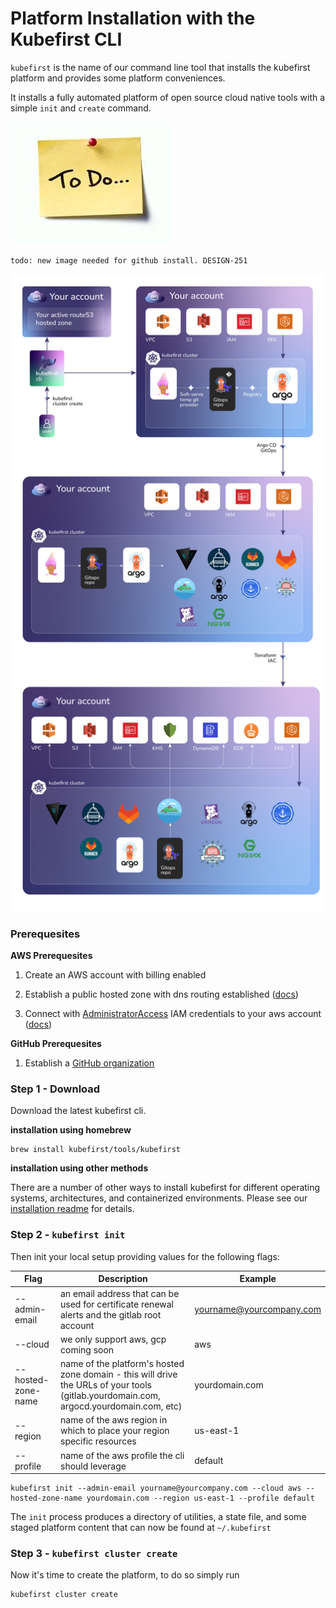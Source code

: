 # Platform Installation with the Kubefirst CLI

`kubefirst` is the name of our command line tool that installs the kubefirst platform and provides some platform conveniences.

It installs a fully automated platform of open source cloud native tools with a simple `init` and `create` command.

![](../../img/todo.jpeg)

`todo: new image needed for github install. DESIGN-251`

![](../../img/kubefirst/kubefirst-cluster-create.png)

### Prerequesites

**AWS Prerequesites**

1. Create an AWS account with billing enabled

2. Establish a public hosted zone with dns routing established ([docs](https://docs.aws.amazon.com/Route53/latest/DeveloperGuide/hosted-zones-working-with.html))

3. Connect with [AdministratorAccess](https://console.aws.amazon.com/iam/home?#/policies/arn:aws:iam::aws:policy/AdministratorAccessserviceLevelSummary) IAM credentials to your aws account ([docs](https://docs.aws.amazon.com/general/latest/gr/aws-sec-cred-types.html#access-keys-and-secret-access-keys))

**GitHub Prerequesites**

1. Establish a [GitHub organization](https://docs.github.com/en/organizations/collaborating-with-groups-in-organizations/creating-a-new-organization-from-scratch)

### Step 1 - Download

Download the latest kubefirst cli.

**installation using homebrew**

```
brew install kubefirst/tools/kubefirst
```

**installation using other methods**

There are a number of other ways to install kubefirst for different operating systems, architectures, and containerized environments. Please see our [installation readme](https://github.com/kubefirst/kubefirst/blob/main/build/README.md) for details.

### Step 2 - `kubefirst init`

Then init your local setup providing values for the following flags:

| Flag | Description | Example |
| ---- | ----------- | ------- |
| --admin-email | an email address that can be used for certificate renewal alerts and the gitlab root account | yourname@yourcompany.com |
| --cloud | we only support aws, gcp coming soon | aws |
| --hosted-zone-name | name of the platform's hosted zone domain - this will drive the URLs of your tools (gitlab.yourdomain.com, argocd.yourdomain.com, etc) | yourdomain.com |
| --region | name of the aws region in which to place your region specific resources | us-east-1 |
| --profile | name of the aws profile the cli should leverage | default |

```
kubefirst init --admin-email yourname@yourcompany.com --cloud aws --hosted-zone-name yourdomain.com --region us-east-1 --profile default
```

The `init` process produces a directory of utilities, a state file, and some staged platform content that can now be found at `~/.kubefirst`
<!-- TODO: check final state file name above - state file collides with directory -->

### Step 3 - `kubefirst cluster create`

Now it's time to create the platform, to do so simply run

```
kubefirst cluster create
```
<!-- TODO: check final state command above - talk through stack vs cluster with team -->

